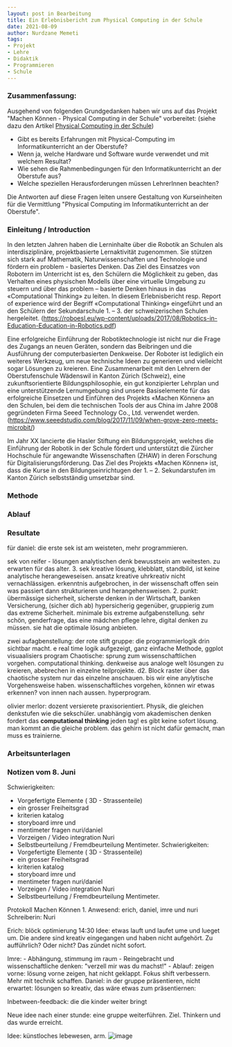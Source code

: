 ```yaml
--- 
layout: post in Bearbeitung
title: Ein Erlebnisbericht zum Physical Computing in der Schule
date: 2021-08-09
author: Nurdzane Memeti
tags: 
- Projekt
- Lehre
- Didaktik
- Programmieren
- Schule
---
```


### Zusammenfassung: 

Ausgehend von folgenden Grundgedanken haben wir uns auf das Projekt "Machen Können - Physical Computing in der Schule" vorbereitet: (siehe dazu den Artikel [Physical Computing in der Schule](https://dxi.ai/2021/03/22/bajk/))

- Gibt es bereits Erfahrungen mit Physical-Computing im Informatikunterricht an der Oberstufe? 
- Wenn ja, welche Hardware und Software wurde verwendet und mit welchem Resultat? 
- Wie sehen die Rahmenbedingungen für den Informatikunterricht an der Oberstufe aus? 
- Welche speziellen Herausforderungen müssen LehrerInnen beachten?  

Die Antworten auf diese Fragen leiten unsere Gestaltung von Kurseinheiten für die Vermittlung "Physical Computing im Informatikunterricht an der Oberstufe".

### Einleitung / Introduction

In den letzten Jahren haben die Lerninhalte über die Robotik an Schulen als interdisziplinäre, projektbasierte Lernaktivität zugenommen. Sie stützen sich stark auf Mathematik, Naturwissenschaften und Technologie und fördern ein problem - basiertes Denken. Das Ziel des Einsatzes von Robotern im Unterricht ist es, den Schülern die Möglichkeit zu geben, das Verhalten eines physischen Modells über eine virtuelle Umgebung zu steuern und über das problem – basierte Denken hinaus in das «Computational Thinking» zu leiten. In diesem Erlebnisbericht resp. Report of experience wird der Begriff «Computational Thinking» eingeführt und an den Schülern der Sekundarschule 1. – 3. der schweizerischen Schulen hergeleitet. (https://roboesl.eu/wp-content/uploads/2017/08/Robotics-in-Education-Education-in-Robotics.pdf)

Eine erfolgreiche Einführung der Robotiktechnologie ist nicht nur die Frage des Zugangs an neuen Geräten, sondern das Beibringen und die Ausführung der computerbasierten Denkweise. Der Roboter ist lediglich ein weiteres Werkzeug, um neue technische Ideen zu generieren und vielleicht sogar Lösungen zu kreieren. Eine Zusammenarbeit mit den Lehrern der Oberstufenschule Wädenswil in Kanton Zürich (Schweiz), eine zukunftsorientierte Bildungsphilosophie, ein gut konzipierter Lehrplan und eine unterstützende Lernumgebung sind unsere Basiselemente für das erfolgreiche Einsetzen und Einführen des Projekts «Machen Können» an den Schulen, bei dem die technischen Tools der aus China im Jahre 2008 gegründeten Firma Seeed Technology Co., Ltd. verwendet werden. (https://www.seeedstudio.com/blog/2017/11/09/when-grove-zero-meets-microbit/) 

Im Jahr XX lancierte die Hasler Stiftung ein Bildungsprojekt, welches die Einführung der Robotik in der Schule fördert und unterstützt die Zürcher Hochschule für angewandte Wissenschaften (ZHAW) in deren Forschung für Digitalisierungsförderung. Das Ziel des Projekts «Machen Können» ist, dass die Kurse in den Bildungseinrichtugen der 1. – 2. Sekundarstufen im Kanton Zürich selbstständig umsetzbar sind.

### Methode


### Ablauf

### Resultate

für daniel: die erste sek ist am weisteten, mehr programmieren.

sek von reifer - lösungen analytischen denk bewusstsein am weitesten. zu erwarten für das alter. 
3. sek kreative lösung, klebblatt, standbild, ist keine analytische herangeweseisen. ansatz kreative uhrkreativ nicht vernachlässigen. erkenntnis aufgebrochen, in der wissenschaft offen sein was passiert dann strukturieren und herangehensweisen. 
2. punkt: übermässige sicherheit, sicherste denken in der Wirtschaft, banken Versicherung, (sicher dich ab) hypersicherig gegenüber, gruppierig zum das extreme Sicherheit. minimale bis extreme aufgabenstellung. 
sehr schön, genderfrage, das eine mädchen pflege lehre, digital denken zu müssen. sie hat die optimale lösung anbieten. 


zwei aufagbenstellung:
der rote stift gruppe: die programmierlogik drin sichtbar macht. e real time logik aufgezeigt, ganz einfache Methode, ggplot visuaalisiers program 
Chaotische: sprung zum wissenschaftlichen vorgehen. computational thinking. denkweise aus analoge welt lösungen zu kreieren, abebrechen in einzelne teilprojekte. d2. Block raster über das chaotische system nur das einzelne anschauen. bis wir eine anylytische Vorgehensweise haben. wissenschaftliches vorgehen, können wir etwas erkennen? von innen nach aussen. hyperprogram. 

olivier merlor: dozent versierete praxisorientiert. Physik, die gleichen denkstufen wie die sekschüler. unabhängig vom akademischen denken fordert das **computational thinking** jeden tag! es gibt keine sofort lösung. man kommt an die gleiche problem. das gehirn ist nicht dafür gemacht, man muss es trainierne. 


### Arbeitsunterlagen





### Notizen vom 8. Juni

Schwierigkeiten:
- Vorgefertigte Elemente ( 3D - Strassenteile)
- ein grosser Freiheitsgrad
- kriterien katalog 
- storyboard imre und 
- mentimeter fragen nuri/daniel
- Vorzeigen / Video integration Nuri
- Selbstbeurteilung / Fremdbeurteilung Mentimeter.
Schwierigkeiten:
- Vorgefertigte Elemente ( 3D - Strassenteile)
- ein grosser Freiheitsgrad
- kriterien katalog 
- storyboard imre und 
- mentimeter fragen nuri/daniel
- Vorzeigen / Video integration Nuri
- Selbstbeurteilung / Fremdbeurteilung Mentimeter.


Protokoll Machen Können 1. 
Anwesend: erich, daniel, imre und nuri
Schreiberin: Nuri

Erich: blöck optimierung 14:30 
Idee: etwas lauft und laufet ume und lueget um. 
Die andere sind kreativ eingegangen und haben nicht aufgehört. 
Zu aufführlich? Oder nicht? Das zündet nicht sofort. 

Imre: 
	- Abhängung, stimmung im raum
	- Reingebracht  und wissenschaftliche denken: "verzell mir was du machst!"
	- Ablauf: zeigen vorne: lösung vorne zeigen, hat nicht geklappt. Fokus shift verbessern. Mehr mit technik schaffen. 
Daniel: in der gruppe präsentieren, nicht erwartet: lösungen so kreativ, das wäre etwas zum präsentiernen:

Inbetween-feedback: die die kinder weiter bringt

Neue idee nach einer stunde: eine gruppe weiterführen. 
Ziel. Thinkern und das wurde erreicht. 



Idee: künstloches lebewesen, arm. 
![image](https://user-images.githubusercontent.com/57399386/131369083-4334ba85-8439-41e7-b493-493e2806cb7f.png)

